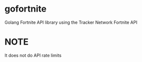 # gofortnite
Golang Fortnite API library using the Tracker Network Fortnite API

# NOTE
It does not do API rate limits
